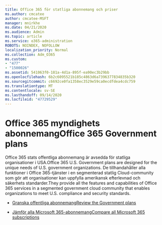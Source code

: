 ```yaml
---
title: Office 365 för statliga abonnemang och priser
ms.author: cmcatee
author: cmcatee-MSFT
manager: mnirkhe
ms.date: 04/21/2020
ms.audience: Admin
ms.topic: article
ms.service: o365-administration
ROBOTS: NOINDEX, NOFOLLOW
localization_priority: Normal
ms.collection: Adm_O365
ms.custom:
- "477"
- "1500026"
ms.assetid: 541063f0-181a-4d1a-895f-ea90ec3b29bb
ms.openlocfilehash: 6b2c6095521b185c4863d6a7396377834835b320
ms.sourcegitcommit: c6692ce0fa1358ec3529e59ca0ecdfdea4cdc759
ms.translationtype: MT
ms.contentlocale: sv-SE
ms.lasthandoff: 09/14/2020
ms.locfileid: "47729529"
---
```

# <a name="office-365-government-plans"></a><span data-ttu-id="0b415-102">Office 365 myndighets abonnemang</span><span class="sxs-lookup"><span data-stu-id="0b415-102">Office 365 Government plans</span></span>

<span data-ttu-id="0b415-103">Office 365 stats offentliga abonnemang är avsedda för statliga organisationer i USA.</span><span class="sxs-lookup"><span data-stu-id="0b415-103">Office 365 U.S. Government plans are designed for the unique needs of U.S. government organizations.</span></span> <span data-ttu-id="0b415-104">De tillhandahåller alla funktioner i Office 365-tjänster i en segmenterad statlig Cloud-community som gör att organisationer kan uppfylla amerikansk efterlevnad och säkerhets standarder.</span><span class="sxs-lookup"><span data-stu-id="0b415-104">They provide all the features and capabilities of Office 365 services in a segmented government cloud community that enables organizations to meet U.S. compliance and security standards.</span></span>
  
- [<span data-ttu-id="0b415-105">Granska offentliga abonnemang</span><span class="sxs-lookup"><span data-stu-id="0b415-105">Review the Government plans</span></span>](https://products.office.com/government/compare-office-365-government-plans)

- [<span data-ttu-id="0b415-106">Jämför alla Microsoft 365-abonnemang</span><span class="sxs-lookup"><span data-stu-id="0b415-106">Compare all Microsoft 365 subscriptions</span></span>](https://products.office.com/business/compare-more-office-365-for-business-plans)